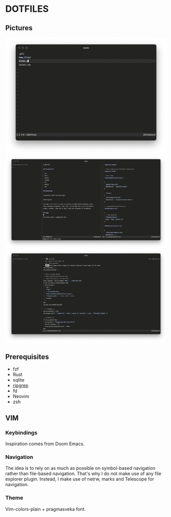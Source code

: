 # DOTFILES 

## Pictures
![Screenshot](./img1.png)
![Screenshot](./img2.png)
![Screenshot](./img3.png)

## Prerequisites

- fzf 
- Rust
- sqlite 
- [ripgrep](https://github.com/BurntSushi/ripgrep)
- fd 
- Neovim
- zsh

## VIM 
### Keybindings
Inspiration comes from Doom Emacs.

### Navigation
The idea is to rely on as much as possible on symbol-based navigation rather
than file-based navigation. That's why I do not make use of any file explorer
plugin. Instead, I make use of netrw, marks and Telescope for navigation.

### Theme 
Vim-colors-plain + pragmasveka font.


